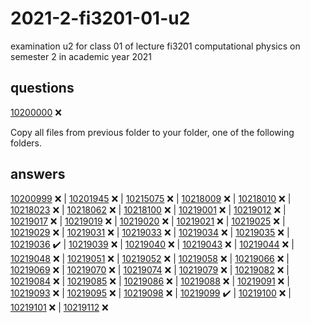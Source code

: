 # 2021-2-fi3201-01-u2
examination u2 for class 01 of lecture fi3201 computational physics on semester 2 in academic year 2021


## questions
[10200000](que/10200000) :x:

Copy all files from previous folder to your folder, one of the following folders.

## answers
[10200999](ans/10200999) :x: |
[10201945](ans/10201945) :x: |
[10215075](ans/10215075) :x: |
[10218009](ans/10218009) :x: |
[10218010](ans/10218010) :x: |
[10218023](ans/10218023) :x: |
[10218062](ans/10218062) :x: |
[10218100](ans/10218100) :x: |
[10219001](ans/10219001) :x: |
[10219012](ans/10219012) :x: |
[10219017](ans/10219017) :x: |
[10219019](ans/10219019) :x: |
[10219020](ans/10219020) :x: |
[10219021](ans/10219021) :x: |
[10219025](ans/10219025) :x: |
[10219029](ans/10219029) :x: |
[10219031](ans/10219031) :x: |
[10219033](ans/10219033) :x: |
[10219034](ans/10219034) :x: |
[10219035](ans/10219035) :x: |
[10219036](ans/10219036) ✔️ |
[10219039](ans/10219039) :x: |
[10219040](ans/10219040) :x: |
[10219043](ans/10219043) :x: |
[10219044](ans/10219044) :x: |
[10219048](ans/10219048) :x: |
[10219051](ans/10219051) :x: |
[10219052](ans/10219052) :x: |
[10219058](ans/10219058) :x: |
[10219066](ans/10219066) :x: |
[10219069](ans/10219069) :x: |
[10219070](ans/10219070) :x: |
[10219074](ans/10219074) :x: |
[10219079](ans/10219079) :x: |
[10219082](ans/10219082) :x: |
[10219084](ans/10219084) :x: |
[10219085](ans/10219085) :x: |
[10219086](ans/10219086) :x: |
[10219088](ans/10219088) :x: |
[10219091](ans/10219091) :x: |
[10219093](ans/10219093) :x: |
[10219095](ans/10219095) :x: |
[10219098](ans/10219098) :x: |
[10219099](ans/10219099) :heavy_check_mark: |
[10219100](ans/10219100) :x: |
[10219101](ans/10219101) :x: |
[10219112](ans/10219112) :x:
